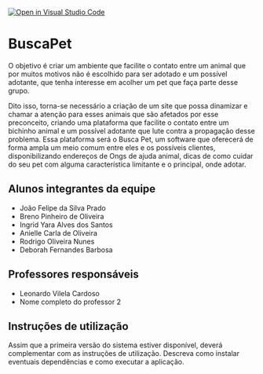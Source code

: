 [![Open in Visual Studio Code](https://classroom.github.com/assets/open-in-vscode-718a45dd9cf7e7f842a935f5ebbe5719a5e09af4491e668f4dbf3b35d5cca122.svg)](https://classroom.github.com/online_ide?assignment_repo_id=14363276&assignment_repo_type=AssignmentRepo)
# BuscaPet
O objetivo é criar um ambiente que facilite o contato entre um animal que por muitos motivos não é escolhido para ser adotado e um possível adotante, que tenha interesse em acolher um pet que faça parte desse grupo.

Dito isso, torna-se necessário a criação de um site que possa dinamizar e chamar a atenção para esses animais que são afetados por esse preconceito, criando uma plataforma que facilite o contato entre um bichinho animal e um possível adotante que lute contra a propagação desse problema. Essa plataforma será o Busca Pet, um software que oferecerá de forma ampla um meio comum entre eles e os possíveis clientes, disponibilizando endereços de Ongs de ajuda animal, dicas de como cuidar do seu pet com alguma característica limitante e o principal, onde adotar. 

## Alunos integrantes da equipe

* João Felipe da Silva Prado
* Breno Pinheiro de Oliveira 
* Ingrid Yara Alves dos Santos 
* Anielle Carla de Oliveira
* Rodrigo Oliveira Nunes
* Deborah Fernandes Barbosa

## Professores responsáveis

* Leonardo Vilela Cardoso
* Nome completo do professor 2

## Instruções de utilização

Assim que a primeira versão do sistema estiver disponível, deverá complementar com as instruções de utilização. Descreva como instalar eventuais dependências e como executar a aplicação.
